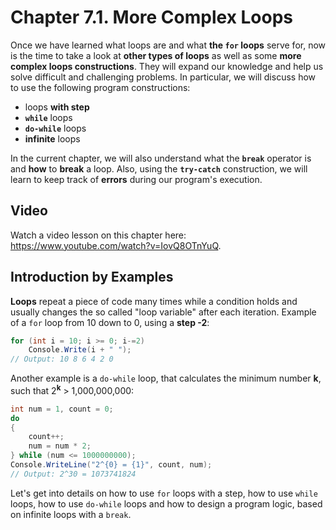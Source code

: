 # Chapter 7.1. More Complex Loops

Once we have learned what loops are and what **the `for` loops** serve for, now is the time to take a look at **other types of loops** as well as some **more complex loops constructions**. They will expand our knowledge and help us solve difficult and challenging problems. In particular, we will discuss how to use the following program constructions:

  * loops **with step**
  * **`while`** loops
  * **`do-while`** loops
  * **infinite** loops

In the current chapter, we will also understand what the **`break`** operator is and **how** to **break** a loop. Also, using the **`try-catch`** construction, we will learn to keep track of **errors** during our program's execution.

## Video

Watch a video lesson on this chapter here: https://www.youtube.com/watch?v=IovQ8OTnYuQ.

## Introduction by Examples

**Loops** repeat a piece of code many times while a condition holds and usually changes the so called "loop variable" after each iteration. Example of a `for` loop from 10 down to 0, using a **step -2**:

```csharp
for (int i = 10; i >= 0; i-=2)
    Console.Write(i + " ");
// Output: 10 8 6 4 2 0
```

Another example is a `do-while` loop, that calculates the minimum number **k**, such that 2<sup>**k**</sup> > 1,000,000,000:

```csharp
int num = 1, count = 0;
do
{
    count++;
    num = num * 2;
} while (num <= 1000000000);
Console.WriteLine("2^{0} = {1}", count, num);
// Output: 2^30 = 1073741824
```

Let's get into details on how to use `for` loops with a step, how to use `while` loops, how to use `do-while` loops and how to design a program logic, based on infinite loops with a `break`.
